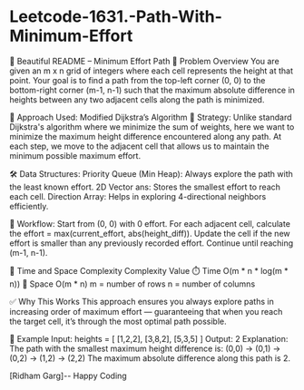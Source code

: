 # Leetcode-1631.-Path-With-Minimum-Effort

📝 Beautiful README – Minimum Effort Path
🌟 Problem Overview
You are given an m x n grid of integers where each cell represents the height at that point. Your goal is to find a path from the top-left corner (0, 0) to the bottom-right corner (m-1, n-1) such that the maximum absolute difference in heights between any two adjacent cells along the path is minimized.

🚀 Approach Used: Modified Dijkstra’s Algorithm
🎯 Strategy:
Unlike standard Dijkstra's algorithm where we minimize the sum of weights, here we want to minimize the maximum height difference encountered along any path.
At each step, we move to the adjacent cell that allows us to maintain the minimum possible maximum effort.

🛠️ Data Structures:
Priority Queue (Min Heap): Always explore the path with the least known effort.
2D Vector ans: Stores the smallest effort to reach each cell.
Direction Array: Helps in exploring 4-directional neighbors efficiently.

🔄 Workflow:
Start from (0, 0) with 0 effort.
For each adjacent cell, calculate the effort = max(current_effort, abs(height_diff)).
Update the cell if the new effort is smaller than any previously recorded effort.
Continue until reaching (m-1, n-1).

🧠 Time and Space Complexity
Complexity	Value
⏱️ Time	O(m * n * log(m * n))
🧠 Space	O(m * n)
m = number of rows
n = number of columns

✅ Why This Works
This approach ensures you always explore paths in increasing order of maximum effort — guaranteeing that when you reach the target cell, it’s through the most optimal path possible.



📌 Example
Input:
heights = [
  [1,2,2],
  [3,8,2],
  [5,3,5]
]
Output: 2
Explanation:
The path with the smallest maximum height difference is:
(0,0) → (0,1) → (0,2) → (1,2) → (2,2)
The maximum absolute difference along this path is 2.

[Ridham Garg]-- Happy Coding
